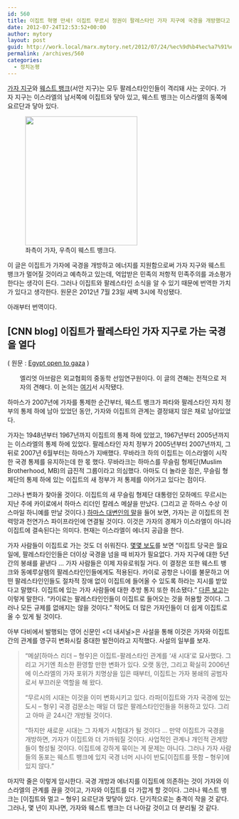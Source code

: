 ```yaml
---
id: 560
title: 이집트 혁명 만세! 이집트 무르시 정권이 팔레스타인 가자 지구에 국경을 개방했다고 한다
date: 2012-07-24T12:53:52+00:00
author: mytory
layout: post
guid: http://work.local/marx.mytory.net/2012/07/24/%ec%9d%b4%ec%a7%91%ed%8a%b8-%ed%98%81%eb%aa%85-%eb%a7%8c%ec%84%b8-%ec%9d%b4%ec%a7%91%ed%8a%b8-%eb%ac%b4%eb%a5%b4%ec%8b%9c-%ec%a0%95%ea%b6%8c%ec%9d%b4-%ed%8c%94%eb%a0%88%ec%8a%a4%ed%83%80%ec%9d%b8/
permalink: /archives/560
categories:
  - 정치논평
---
```

<a href="https://maps.google.com/maps?q=%EA%B0%80%EC%9E%90%EC%A7%80%EA%B5%AC&hl=ko&ie=UTF8&view=map&ftid=0x14fd844104b258a9:0x7e8955cbe285984e&ftt=44&geocode=FTRv3gEd2oILAg&split=0&sll=31.410246,34.388693&sspn=0.381111,0.357185&hq=&hnear=Gaza+Strip&t=m&z=11&vpsrc=0&iwloc=A" target="_blank" class="tx-link">가자 지구</a>와 <a href="https://maps.google.com/maps?f=q&source=s_q&hl=ko&geocode=&q=West+Bank,+Nablus,+Israel&aq=0&oq=west+bank&sll=31.354676,34.308826&sspn=0.337161,0.617294&vpsrc=6&ie=UTF8&hq=&hnear=Nablus&ll=32.049989,35.595703&spn=2.676941,4.938354&t=m&z=8&iwloc=A" target="_blank" class="tx-link">웨스트 뱅크</a>(서안 지구)는 모두 팔레스타인인들이 격리돼 사는 곳이다. 가자 지구는 이스라엘의 남서쪽에 이집트와 닿아 있고, 웨스트 뱅크는 이스라엘의 동쪽에 요르단과 닿아 있다.&nbsp;

<p style="text-align: center; clear: none; float: none; ">
  <figure style="width: 252px" class="wp-caption aligncenter"><img src="http://work.local/marx.mytory.net/wp-content/uploads/1/cfile27.uf.152C4144500E9A2305B957.png" width="252" height="290" filename="팔레스타인.png" filemime="image/jpeg" /><figcaption class="wp-caption-text">좌측이 가자, 우측이 웨스트 뱅크다.</figcaption></figure>
</p>

이 글은 이집트가 가자에 국경을 개방하고 에너지를 지원함으로써 가자 지구와 웨스트 뱅크가 멀어질 것이라고 예측하고 있는데, 억압받은 민족의 저항적 민족주의를 과소평가한다는 생각이 든다. 그러나 이집트와 팔레스타인 소식을 알 수 있기 때문에 번역한 가치가 있다고 생각한다. 원문은 2012년 7월 23일 새벽 3시에 작성됐다.

아래부터 번역이다.</p> 

## ‎[CNN blog] 이집트가 팔레스타인 가자 지구로 가는 국경을 열다

( 원문 : <a href="http://globalpublicsquare.blogs.cnn.com/2012/07/23/egypt-opens-to-gaza/" target="_blank" class="tx-link">Egypt open to gaza</a>&nbsp;)

<p style="margin-left: 2em; ">
  엘리엇 아브람은 외교협회의 중동학 선임연구원이다. 이 글의 견해는 전적으로 저자의 견해다. 이 논의는 <a href="http://blogs.cfr.org/abrams/2012/07/23/egypt-opens-to-gaza/?cid=oth_partner_site-cnn_gps" target="_blank" class="tx-link">여기</a>서 시작됐다.
</p>

하마스가 2007년에 가자를 통제한 순간부터, 웨스트 뱅크가 파타와 팔레스타인 자치 정부의 통제 하에 남아 있었던 동안, 가자와 이집트의 관계는 결정돼지 않은 채로 남아있었다.

가자는 1948년부터 1967년까지 이집트의 통제 하에 있었고, 1967년부터 2005년까지는 이스라엘의 통제 하에 있었다. 팔레스타인 자치 정부가 2005년부터 2007년까지, 그 뒤로 2007년 6월부터는 하마스가 지배했다.&nbsp;무바라크 하의 이집트는 이스라엘이 시작한 국경 통제를 유지하는데 한 몫 했다.&nbsp;무바라크는 하마스를 무슬림 형제단(Muslim Brotherhood, MB)의 급진적 그룹이라고 의심했다. 아마도 더 놀라운 점은, 무슬림 형제단의 통제 하에 있는 이집트의 새 정부가 저 통제를 이어가고 있다는 점이다.

그러나 변화가 찾아올 것이다. 이집트의 새 무슬림 형제단 대통령인 모하메드 무르시는 지난 주에 카이로에서 하마스 리더인 칼레스 메샬을 만났다. (그리고 곧 하마스 수상 이스마일 하니예를 만날 것이다.) <a href="http://www.timesofisrael.com/gaza-soon-to-get-it-electricity-and-gas-from-egypt-hamas-official-says/" target="_blank" class="tx-link">하마스 대변인의 말</a>을 들어 보면, 가자는 곧 이집트의 전력망과 천연가스 파이프라인에 연결될 것이다. 이것은 가자의 경제가 이스라엘이 아니라 이집트에 결속된다는 의미다. 현재는 이스라엘이 에너지 공급을 한다.

가자 사람들이 이집트로 가는 것도 더 쉬워진다. <a href="http://www.maannews.net/eng/ViewDetails.aspx?ID=506881" target="_blank" class="tx-link">몇몇 보도</a>를 보면 “이집트 당국은 월요일에, 팔레스타인인들은 더이상 국경을 넘을 때 비자가 필요없다. 가자 지구에 대한 5년 간의 봉쇄를 끝낸다 &#8230; 가자 사람들은 이제 자유로워질 거다. 이 결정은 또한 웨스트 뱅크와 동예루살렘의 팔레스타인인들에게도 적용된다. 카이로 공항은 나이를 불문하고 어떤 팔레스타인인들도 절차적 장애 없이 이집트에 들어올 수 있도록 하라는 지시를 받았다고 말했다. 이집트에 있는 가자 사람들에 대한 추방 통지 또한 취소됐다.” <a href="http://english.ahram.org.eg/NewsContent/1/64/48492/Egypt/Politics-/No-major-change-for-Palestinians-in-Gaza-entering-.aspx" target="_blank" class="tx-link">다른 보고</a>는 이렇게 말한다. “카이로는 팔레스타인인들이 이집트로 들어오는 것을 허용할 것이다. 그러나 모든 규제를 없애지는 않을 것이다.” 적어도 더 많은 가자인들이 더 쉽게 이집트로 올 수 있게 될 것이다.

아부 다비에서 발행되는 영어 신문인 &lt;더 내셔널&gt;은 사설을 통해 이것은 가자와 이집트 간의 관계를 영구히 변화시킬 중대한 발전이라고 지적했다. 사설의 일부를 보자.

<blockquote class="tx-quote-tistory">
  <p>
    “메샬[하마스 리더 &#8211; 형우]은 이집트-팔레스타인 관계를 ‘새 시대’로 묘사했다. 그리고 거기엔 최소한 환영할 만한 변화가 있다. 오랫 동안, 그리고 확실히 2006년에 이스라엘의 가자 포위가 치명상을 입은 때부터, 이집트는 가자 봉쇄의 공범자로서 부끄러운 역할을 해 왔다.
  </p>
  
  <p>
    “무르시의 시대는 이것을 이미 변화시키고 있다. 라파[이집트와 가자 국경에 있는 도시 &#8211; 형우] 국경 검문소는 매일 더 많은 팔레스타인인들을 허용하고 있다. 그리고 아마 곧 24시간 개방될 것이다.
  </p>
  
  <p>
    “하지만 새로운 시대는 그 자체가 시험대가 될 것이다 &#8230; 만약 이집트가 국경을 개방하면, 가자가 이집트와 더 가까워질 것이다. 사업적인 관계나 개인적 관계망들이 형성될 것이다. 이집트에 강하게 묶이는 게 문제는 아니다. 그러나 가자 사람들의 동포는 웨스트 뱅크에 있지 국경 너머 시나이 반도[이집트를 뜻함 &#8211; 형우]에 있지 않다.”
  </p>
</blockquote>

마지막 줄은 이렇게 암시한다. 국경 개방과 에너지를 이집트에 의존하는 것이 가자와 이스라엘의 관계를 끊을 것이고, 가자와 이집트를 더 가깝게 할 것이다. 그러나 웨스트 뱅크는 [이집트와 멀고 &#8211; 형우] 요르단과 맞닿아 있다. 단기적으로는 충격이 작을 것 같다. 그러나, 몇 년이 지나면, 가자와 웨스트 뱅크는 더 나아갈 것이고 더 분리될 것 같다.